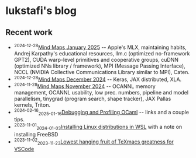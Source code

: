 # lukstafi's blog

## Recent work

- <sup>2024-12-28</sup>[Mind Maps January 2025](mind_maps/January_2025.pdf) -- Apple's MLX, maintaining habits, Andrej Karpathy's educational resources, llm.c (optimized no-framework GPT2), CUDA warp-level primitives and cooperative groups, cuDNN (optimized NNs library / framework), MPI (Message Passing Interface), NCCL (NVIDIA Collective Communications Library similar to MPI), Caten.
- <sup>2024-12-28</sup>[Mind Maps December 2024](mind_maps/December_2024.pdf) -- Keras, JAX distributed, XLA.
- <sup>2024-11-28</sup>[Mind Maps November 2024](mind_maps/November_2024.pdf) -- OCANNL memory management, OCANNL usability, low prec. numbers, pipeline and model parallelism, tinygrad (program search, shape tracker), JAX Pallas kernels, Triton.
- <sup>2024-02-16</sup><sub>2025-01-16</sub>[Debugging and Profiling OCaml](notes/Debugging_OCaml.md) -- links and a couple tips.
- <sup>2023-11-01</sup><sub>2024-01-03</sub>[Installing Linux distributions in WSL](notes/WSL_install_new_distro.md) with a note on installing FreeBSD
- <sup>2023-11-02</sup><sub>2023-11-23</sub>[Lowest hanging fruit of TeXmacs greatness for VSCode](notes/VSCode_extension_WYSIWYG_KaTeX.md)
